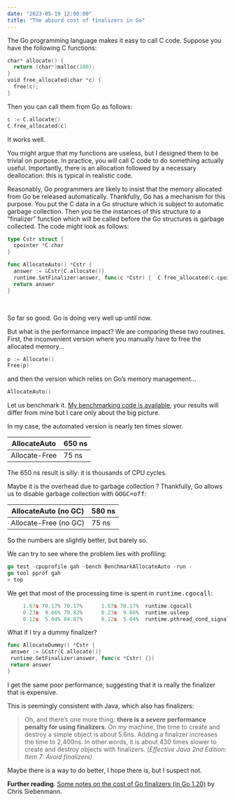 ```yaml
---
date: "2023-05-19 12:00:00"
title: "The absurd cost of finalizers in Go"
---
```




The Go programming language makes it easy to call C code. Suppose you have the following C functions:
```Go
char* allocate() {
  return (char*)malloc(100);
}
void free_allocated(char *c) {
  free(c);
}

```


Then you can call them from Go as follows:
```Go
c := C.allocate()
C.free_allocated(c)

```


It works well.

You might argue that my functions are useless, but I designed them to be trivial on purpose. In practice, you will call C code to do something actually useful. Importantly, there is an allocation followed by a necessary deallocation: this is typical in realistic code.

Reasonably, Go programmers are likely to insist that the memory allocated from Go be released automatically. Thankfully, Go has a mechanism for this purpose. You put the C data in a Go structure which is subject to automatic garbage collection. Then you tie the instances of this structure to a &ldquo;finalizer&rdquo; function which will be called before the Go structures is garbage collected. The code might look as follows:
```Go
type Cstr struct {
  cpointer *C.char
}

func AllocateAuto() *Cstr {
  answer := &Cstr{C.allocate()}
  runtime.SetFinalizer(answer, func(c *Cstr) {  C.free_allocated(c.cpointer); runtime.KeepAlive(c) })
  return answer
}

```


&nbsp;

So far so good. Go is doing very well up until now.

But what is the performance impact? We are comparing these two routines. First, the inconvenient version where you manually have to free the allocated memory&hellip;
```Go
p := Allocate()
Free(p)
```


and then the version which relies on Go&rsquo;s memory management&hellip;
```Go
AllocateAuto()
```


Let us benchmark it. [My benchmarking code is available](https://github.com/lemire/Code-used-on-Daniel-Lemire-s-blog/tree/master/2023/05/19), your results will differ from mine but I care only about the big picture.

In my case, the automated version is nearly ten times slower.

AllocateAuto             |650 ns                   |
-------------------------|-------------------------|
Allocate-Free            |75 ns                    |


The 650 ns result is silly: it is thousands of CPU cycles.

Maybe it is the overhead due to garbage collection ? Thankfully, Go allows us to disable garbage collection with <tt>GOGC=off</tt>:

AllocateAuto (no GC)     |580 ns                   |
-------------------------|-------------------------|
Allocate-Free (no GC)    |75 ns                    |


So the numbers are slightly better, but barely so.

We can try to see where the problem lies with profiling:
```Go
go test -cpuprofile gah -bench BenchmarkAllocateAuto -run -
go tool pprof gah
> top
```


We get that most of the processing time is spent in <tt>runtime.cgocall</tt>:
```Go
     1.67s 70.17% 70.17%      1.67s 70.17%  runtime.cgocall
     0.23s  9.66% 79.83%      0.23s  9.66%  runtime.usleep
     0.12s  5.04% 84.87%      0.12s  5.04%  runtime.pthread_cond_signal
```


What if I try a dummy finalizer?
```Go
func AllocateDummy() *Cstr {
 answer := &Cstr{C.allocate()}
 runtime.SetFinalizer(answer, func(c *Cstr) {})
 return answer
}
```


I get the same poor performance, suggesting that it is really the finalizer that is expensive.

This is seemingly consistent with Java, which also has finalizers:

> Oh, and there&rsquo;s one more thing: __there is a _severe_ performance penalty for using finalizers__. On my machine, the time to create and destroy a simple object is about 5.6ns. Adding a finalizer increases the time to 2,400ns. In other words, it is about 430 times slower to create and destroy objects with finalizers. (<em>Effective Java 2nd Edition: Item 7: Avoid finalizers)</em>


Maybe there is a way to do better, I hope there is, but I suspect not.

__Further reading__. [Some notes on the cost of Go finalizers (in Go 1.20)](https://utcc.utoronto.ca/~cks/space/blog/programming/GoFinalizerCostsNotes) by Chris Siebenmann.

